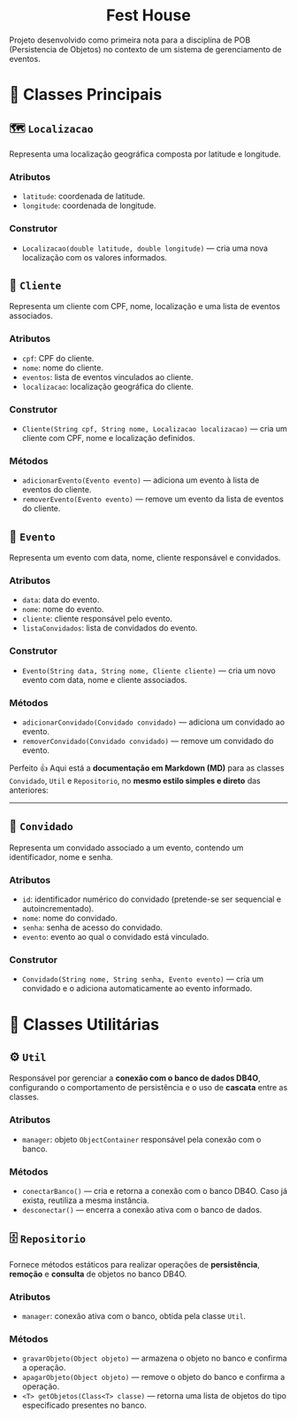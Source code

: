 <h1 align="center">
    Fest House
</h1>

Projeto desenvolvido como primeira nota para a disciplina de POB (Persistencia de Objetos) no contexto de um sistema de gerenciamento de eventos.

# 📘 Classes Principais

## 🗺️  `Localizacao`
Representa uma localização geográfica composta por latitude e longitude.

### Atributos

* `latitude`: coordenada de latitude.
* `longitude`: coordenada de longitude.

### Construtor

* `Localizacao(double latitude, double longitude)` — cria uma nova localização com os valores informados.



## 👤  `Cliente`
Representa um cliente com CPF, nome, localização e uma lista de eventos associados.

### Atributos

* `cpf`: CPF do cliente.
* `nome`: nome do cliente.
* `eventos`: lista de eventos vinculados ao cliente.
* `localizacao`: localização geográfica do cliente.

### Construtor

* `Cliente(String cpf, String nome, Localizacao localizacao)` — cria um cliente com CPF, nome e localização definidos.

### Métodos

* `adicionarEvento(Evento evento)` — adiciona um evento à lista de eventos do cliente.
* `removerEvento(Evento evento)` — remove um evento da lista de eventos do cliente.


## 🎉  `Evento`
Representa um evento com data, nome, cliente responsável e convidados.

### Atributos

* `data`: data do evento.
* `nome`: nome do evento.
* `cliente`: cliente responsável pelo evento.
* `listaConvidados`: lista de convidados do evento.

### Construtor

* `Evento(String data, String nome, Cliente cliente)` — cria um novo evento com data, nome e cliente associados.

### Métodos

* `adicionarConvidado(Convidado convidado)` — adiciona um convidado ao evento.
* `removerConvidado(Convidado convidado)` — remove um convidado do evento.

Perfeito 👍
Aqui está a **documentação em Markdown (MD)** para as classes `Convidado`, `Util` e `Repositorio`, no **mesmo estilo simples e direto** das anteriores:

---

## 👥  `Convidado`
Representa um convidado associado a um evento, contendo um identificador, nome e senha.

### Atributos

* `id`: identificador numérico do convidado (pretende-se ser sequencial e autoincrementado).
* `nome`: nome do convidado.
* `senha`: senha de acesso do convidado.
* `evento`: evento ao qual o convidado está vinculado.

### Construtor

* `Convidado(String nome, String senha, Evento evento)` — cria um convidado e o adiciona automaticamente ao evento informado.

# 💼 Classes Utilitárias

## ⚙️ `Util`
Responsável por gerenciar a **conexão com o banco de dados DB4O**, configurando o comportamento de persistência e o uso de **cascata** entre as classes.

### Atributos

* `manager`: objeto `ObjectContainer` responsável pela conexão com o banco.

### Métodos

* `conectarBanco()` — cria e retorna a conexão com o banco DB4O. Caso já exista, reutiliza a mesma instância.
* `desconectar()` — encerra a conexão ativa com o banco de dados.


## 🗄️ `Repositorio`
Fornece métodos estáticos para realizar operações de **persistência**, **remoção** e **consulta** de objetos no banco DB4O.

### Atributos

* `manager`: conexão ativa com o banco, obtida pela classe `Util`.

### Métodos

* `gravarObjeto(Object objeto)` — armazena o objeto no banco e confirma a operação.
* `apagarObjeto(Object objeto)` — remove o objeto do banco e confirma a operação.
* `<T> getObjetos(Class<T> classe)` — retorna uma lista de objetos do tipo especificado presentes no banco.